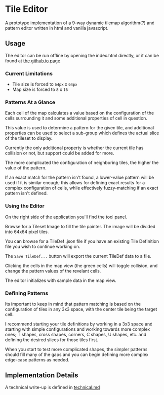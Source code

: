 # Tile Editor
A prototype implementation of a 9-way dynamic tilemap algorithm(?) and pattern editor written in html and vanilla javascript.

## Usage
The editor can be run offline by opening the index.html directly, or it can be found at [the github.io page](https://rvicebreaker.github.io/TileEd)

### Current Limitations
- Tile size is forced to `64px` x `64px`
- Map size is forced to `8` x `16`

### Patterns At a Glance
Each cell of the map calculates a value based on the configuration of the cells surrounding it and some additional properties of cell in question.

This value is used to determine a pattern for the given tile, and additional properties can be used to select a sub-group which defines the actual slice of the tileset to display.

Currently the only additional property is whether the current tile has collision or not, but support could be added for more.

The more complicated the configuration of neighboring tiles, the higher the value of the pattern.

If an exact match for the pattern isn't found, a lower-value pattern will be used if it is similar enough; this allows for defining exact results for a complex configuration of cells, while effectively fuzzy-matching if an exact pattern isn't defined.

### Using the Editor
On the right side of the application you'll find the tool panel.

Browse for a Tileset Image to fill the tile painter. The image will be divided into 64x64 pixel tiles.

You can browse for a TileDef .json file if you have an existing Tile Definition file you wish to continue working on.

The `Save TileDef...` button will export the current TileDef data to a file.

Clicking the cells in the map view (the green cells) will toggle collision, and change the pattern values of the revelant cells.

The editor initializes with sample data in the map view.

### Defining Patterns
Its important to keep in mind that pattern matching is based on the configuration of tiles in any 3x3 space, with the center tile being the target cell.

I recommend starting your tile definitions by working in a 3x3 space and starting with simple configurations and working towards more complex ones; T shapes, cross shapes, corners, C shapes, U shapes, etc. and defining the desired slices for those tiles first.

When you start to test more complicated shapes, the simpler patterns should fill many of the gaps and you can begin defining more complex edge-case patterns as needed.

## Implementation Details
A technical write-up is defined in [technical.md](technical.md)